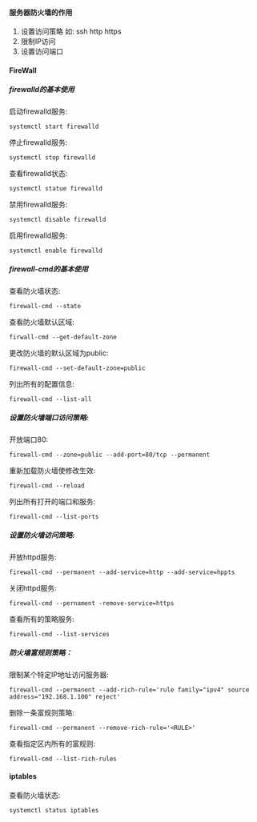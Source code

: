 #### 服务器防火墙的作用

1. 设置访问策略 如: ssh http https
2. 限制IP访问
3. 设置访问端口

#### FireWall

##### firewalld的基本使用

启动firewalld服务:

```
systemctl start firewalld
```

停止firewalld服务:

```
systemctl stop firewalld
```

查看firewalld状态:

```
systemctl statue firewalld
```

禁用firewalld服务:

```
systemctl disable firewalld
```

启用firewalld服务:

```
systemctl enable firewalld
```

##### firewall-cmd的基本使用

查看防火墙状态:

```
firewall-cmd --state
```

查看防火墙默认区域:

```
firwall-cmd --get-default-zone
```

更改防火墙的默认区域为public:

```
firewall-cmd --set-default-zone=public
```

列出所有的配置信息:

```
firewall-cmd --list-all
```

##### 设置防火墙端口访问策略:

开放端口80:

```
firewall-cmd --zone=public --add-port=80/tcp --permanent
```

重新加载防火墙使修改生效:

```
firewall-cmd --reload
```

列出所有打开的端口和服务:

```
firewall-cmd --list-ports
```

##### 设置防火墙访问策略:

开放httpd服务:

```
firewall-cmd --permanent --add-service=http --add-service=hppts
```

关闭httpd服务:

```
firewall-cmd --pernament -remove-service=https
```

查看所有的策略服务:

```
firewall-cmd --list-services
```

##### 防火墙富规则策略：

限制某个特定IP地址访问服务器:

```
firewall-cmd --permanent --add-rich-rule='rule family="ipv4" source address="192.168.1.100" reject'
```

删除一条富规则策略:

```
firewall-cmd --permanent --remove-rich-rule='<RULE>'
```

查看指定区内所有的富规则:

```
firewall-cmd --list-rich-rules
```

#### iptables

查看防火墙状态:

```
systemctl status iptables
```







